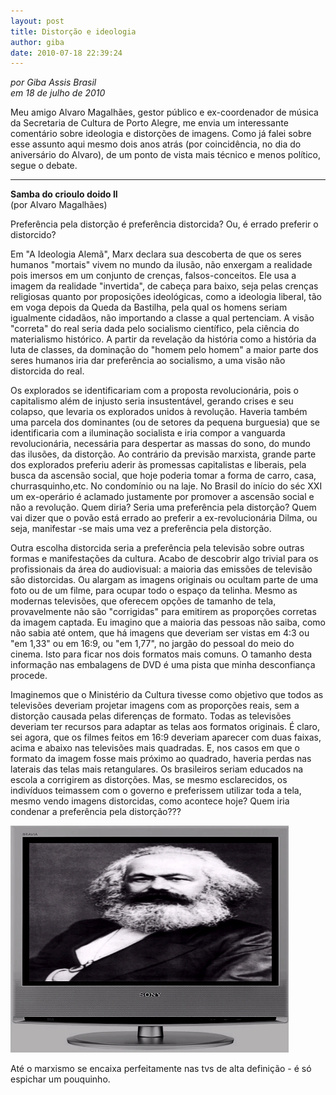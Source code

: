 ```yaml
---
layout: post
title: Distorção e ideologia
author: giba
date: 2010-07-18 22:39:24
---
```

*por Giba Assis Brasil*\
*em 18 de julho de 2010*

Meu amigo Alvaro Magalhães, gestor público e ex-coordenador de música da Secretaria de Cultura de Porto Alegre, me envia um interessante comentário sobre ideologia e distorções de imagens. Como já falei sobre esse assunto aqui mesmo dois anos atrás (por coincidência, no dia do aniversário do Alvaro), de um ponto de vista mais técnico e menos político, segue o debate.

- - -

**Samba do crioulo doido II**\
(por Alvaro Magalhães)

Preferência pela distorção é preferência distorcida? Ou, é errado preferir o distorcido?

Em "A Ideologia Alemã", Marx declara sua descoberta de que os seres humanos "mortais" vivem no mundo da ilusão, não enxergam a realidade pois imersos em um conjunto de crenças, falsos-conceitos. Ele usa a imagem da realidade "invertida", de cabeça para baixo, seja pelas crenças religiosas quanto por proposições ideológicas, como a ideologia liberal, tão em voga depois da Queda da Bastilha, pela qual os homens seriam igualmente cidadãos, não importando a classe a qual pertenciam. A visão "correta" do real seria dada pelo socialismo científico, pela ciência do materialismo histórico. A partir da revelação da história como a história da luta de classes, da dominação do "homem pelo homem" a maior parte dos seres humanos iria dar preferência ao socialismo, a uma visão não distorcida do real.

Os explorados se identificariam com a proposta revolucionária, pois o capitalismo além de injusto seria insustentável, gerando crises e seu colapso, que levaria os explorados unidos à revolução. Haveria também uma parcela dos dominantes (ou de setores da pequena burguesia) que se identificaria com a iluminação socialista e iria compor a vanguarda revolucionária, necessária para despertar as massas do sono, do mundo das ilusões, da distorção. Ao contrário da previsão marxista, grande parte dos explorados preferiu aderir às promessas capitalistas e liberais, pela busca da ascensão social, que hoje poderia tomar a forma de carro, casa, churrasquinho,etc. No condomínio ou na laje. No Brasil do início do séc XXI um ex-operário é aclamado justamente por promover a ascensão social e não a revolução. Quem diria? Seria uma preferência pela distorção? Quem vai dizer que o povão está errado ao preferir a ex-revolucionária Dilma, ou seja, manifestar -se mais uma vez a preferência pela distorção.

Outra escolha distorcida seria a preferência pela televisão sobre outras formas e manifestações da cultura. Acabo de descobrir algo trivial para os profissionais da área do audiovisual: a maioria das emissões de televisão são distorcidas. Ou alargam as imagens originais ou ocultam parte de uma foto ou de um filme, para ocupar todo o espaço da telinha. Mesmo as modernas televisões, que oferecem opções de tamanho de tela, provavelmente não são "corrigidas" para emitirem as proporções corretas da imagem captada. Eu imagino que a maioria das pessoas não saiba, como não sabia até ontem, que há imagens que deveriam ser vistas em 4:3 ou "em 1,33" ou em 16:9, ou "em 1,77", no jargão do pessoal do meio do cinema. Isto para ficar nos dois formatos mais comuns. O tamanho desta informação nas embalagens de DVD é uma pista que minha desconfiança procede.

Imaginemos que o Ministério da Cultura tivesse como objetivo que todos as televisões deveriam projetar imagens com as proporções reais, sem a distorção causada pelas diferenças de formato. Todas as televisões deveriam ter recursos para adaptar as telas aos formatos originais. É claro, sei agora, que os filmes feitos em 16:9 deveriam aparecer com duas faixas, acima e abaixo nas televisões mais quadradas. E, nos casos em que o formato da imagem fosse mais próximo ao quadrado, haveria perdas nas laterais das telas mais retangulares. Os brasileiros seriam educados na escola a corrigirem as distorções. Mas, se mesmo esclarecidos, os indivíduos teimassem com o governo e preferissem utilizar toda a tela, mesmo vendo imagens distorcidas, como acontece hoje? Quem iria condenar a preferência pela distorção???



![](/uploads/marx-177.jpg)

Até o marxismo se encaixa perfeitamente nas tvs de alta definição - é só espichar um pouquinho.
